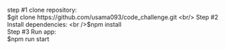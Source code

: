 step #1 clone repository: <br/>
$git clone https://github.com/usama093/code_challenge.git <br/>
Step #2 Install dependencies: <br />$npm install <br />
Step #3 Run app: <br />
\$npm run start <br />
